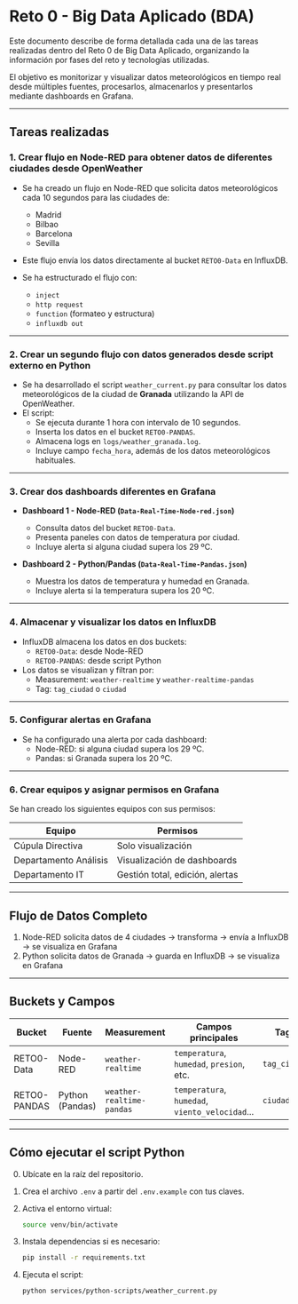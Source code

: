 # Reto 0 - Big Data Aplicado (BDA)

Este documento describe de forma detallada cada una de las tareas realizadas dentro del Reto 0 de Big Data Aplicado, organizando la información por fases del reto y tecnologías utilizadas. 

El objetivo es monitorizar y visualizar datos meteorológicos en tiempo real desde múltiples fuentes, procesarlos, almacenarlos y presentarlos mediante dashboards en Grafana.

---

## Tareas realizadas 

### 1. Crear flujo en Node-RED para obtener datos de diferentes ciudades desde OpenWeather

- Se ha creado un flujo en Node-RED que solicita datos meteorológicos cada 10 segundos para las ciudades de:
  - Madrid
  - Bilbao
  - Barcelona
  - Sevilla

- Este flujo envía los datos directamente al bucket `RETO0-Data` en InfluxDB.
- Se ha estructurado el flujo con:
  - `inject`
  - `http request`
  - `function` (formateo y estructura)
  - `influxdb out`

---

### 2. Crear un segundo flujo con datos generados desde script externo en Python

- Se ha desarrollado el script `weather_current.py` para consultar los datos meteorológicos de la ciudad de **Granada** utilizando la API de OpenWeather.
- El script:
  - Se ejecuta durante 1 hora con intervalo de 10 segundos.
  - Inserta los datos en el bucket `RETO0-PANDAS`.
  - Almacena logs en `logs/weather_granada.log`.
  - Incluye campo `fecha_hora`, además de los datos meteorológicos habituales.

---

### 3. Crear dos dashboards diferentes en Grafana

- **Dashboard 1 - Node-RED (`Data-Real-Time-Node-red.json`)**
  - Consulta datos del bucket `RETO0-Data`.
  - Presenta paneles con datos de temperatura por ciudad.
  - Incluye alerta si alguna ciudad supera los 29 ºC.

- **Dashboard 2 - Python/Pandas (`Data-Real-Time-Pandas.json`)**
  - Muestra los datos de temperatura y humedad en Granada.
  - Incluye alerta si la temperatura supera los 20 ºC.

---

### 4. Almacenar y visualizar los datos en InfluxDB

- InfluxDB almacena los datos en dos buckets:
  - `RETO0-Data`: desde Node-RED
  - `RETO0-PANDAS`: desde script Python
- Los datos se visualizan y filtran por:
  - Measurement: `weather-realtime` y `weather-realtime-pandas`
  - Tag: `tag_ciudad` o `ciudad`

---

### 5. Configurar alertas en Grafana

- Se ha configurado una alerta por cada dashboard:
  - Node-RED: si alguna ciudad supera los 29 ºC.
  - Pandas: si Granada supera los 20 ºC.

---

### 6. Crear equipos y asignar permisos en Grafana

Se han creado los siguientes equipos con sus permisos:

| Equipo                  | Permisos                          |
|-------------------------|------------------------------------|
| Cúpula Directiva        | Solo visualización                |
| Departamento Análisis   | Visualización de dashboards       |
| Departamento IT         | Gestión total, edición, alertas   |

---

## Flujo de Datos Completo

1. Node-RED solicita datos de 4 ciudades → transforma → envía a InfluxDB → se visualiza en Grafana
2. Python solicita datos de Granada → guarda en InfluxDB → se visualiza en Grafana

---

## Buckets y Campos

| Bucket         | Fuente          | Measurement               | Campos principales                              | Tags           |
|----------------|-----------------|---------------------------|--------------------------------------------------|----------------|
| RETO0-Data     | Node-RED        | `weather-realtime`        | `temperatura`, `humedad`, `presion`, etc.       | `tag_ciudad`   |
| RETO0-PANDAS   | Python (Pandas) | `weather-realtime-pandas` | `temperatura`, `humedad`, `viento_velocidad`... | `ciudad`       |

---

## Cómo ejecutar el script Python

0. Ubícate en la raíz del repositorio.

1. Crea el archivo `.env` a partir del `.env.example` con tus claves.

2. Activa el entorno virtual:

    ```bash
    source venv/bin/activate
    ```

3. Instala dependencias si es necesario:

    ```bash
    pip install -r requirements.txt
    ```

4. Ejecuta el script:

    ```bash
    python services/python-scripts/weather_current.py
    ```
